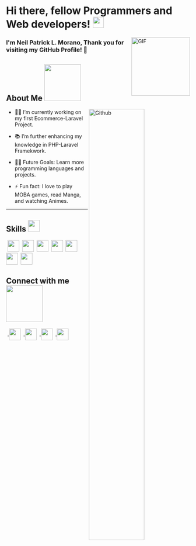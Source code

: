 # Hi there, fellow Programmers and Web developers! <img src = "https://raw.githubusercontent.com/MartinHeinz/MartinHeinz/master/wave.gif" width = 30px>


<img align="right" alt="GIF" height="160px" src="https://media.giphy.com/media/du3J3cXyzhj75IOgvA/giphy.gif" />

<h3> I'm Neil Patrick L. Morano, Thank you for visiting my GitHub Profile! 🥰 </h3>
<h2> About Me <img src = "https://media0.giphy.com/media/KDDpcKigbfFpnejZs6/giphy.gif?cid=ecf05e47oy6f4zjs8g1qoiystc56cu7r9tb8a1fe76e05oty&rid=giphy.gif" width = 100px></h2>

<img width="55%" align="right" alt="Github" src="https://raw.githubusercontent.com/onimur/.github/master/.resources/git-header.svg" />

- 👨‍💻 I’m currently working on my first Ecommerce-Laravel Project.

- 📚 I’m further enhancing my knowledge in PHP-Laravel Framekwork.

- 💪🏼 Future Goals: Learn more programming languages and projects.

- ⚡ Fun fact: I love to play MOBA games, read Manga, and watching Animes. 

---

 


<h2> Skills <img src = "https://media2.giphy.com/media/QssGEmpkyEOhBCb7e1/giphy.gif?cid=ecf05e47a0n3gi1bfqntqmob8g9aid1oyj2wr3ds3mg700bl&rid=giphy.gif" width = 32px> </h2>
<span>&nbsp;<img width ='32px' src ='https://raw.githubusercontent.com/rahulbanerjee26/githubAboutMeGenerator/main/icons/laravel.svg'> </a></span>
<span>&nbsp;<img width ='32px' src ='https://raw.githubusercontent.com/rahulbanerjee26/githubAboutMeGenerator/main/icons/reactjs.svg'> </a></span>
<span>&nbsp;<img width ='32px' src ='https://raw.githubusercontent.com/rahulbanerjee26/githubAboutMeGenerator/main/icons/javascript.svg'> </a></span>
<span>&nbsp;<img width ='32px' src ='https://raw.githubusercontent.com/rahulbanerjee26/githubAboutMeGenerator/main/icons/php.svg'> </a></span>
<span>&nbsp;<img width ='32px' src ='https://raw.githubusercontent.com/rahulbanerjee26/githubAboutMeGenerator/main/icons/mysql.svg'> </a></span>
<span>&nbsp;<img width ='32px' src ='https://raw.githubusercontent.com/rahulbanerjee26/githubAboutMeGenerator/main/icons/css.svg'> </a></span>
<span>&nbsp;<img width ='32px' src ='https://raw.githubusercontent.com/rahulbanerjee26/githubAboutMeGenerator/main/icons/html.svg'> </a></span>


<h2> Connect with me <img src='https://raw.githubusercontent.com/ShahriarShafin/ShahriarShafin/main/Assets/handshake.gif' width="100px"> </h2>
&nbsp;<a href = 'https://www.linkedin.com/in/neilnyx'> <img width = '32px' align= 'center' src="https://raw.githubusercontent.com/rahulbanerjee26/githubAboutMeGenerator/main/icons/linked-in-alt.svg"/></a> 
&nbsp;<a href = 'https://www.https://www.facebook.com/Nexan11'> <img width = '32px' align= 'center' src="https://raw.githubusercontent.com/rahulbanerjee26/githubAboutMeGenerator/main/icons/facebook.svg"/></a> 
&nbsp;<a href = 'https://https://www.instagram.com/neilnyx/'> <img width = '32px' align= 'center' src="https://raw.githubusercontent.com/rahulbanerjee26/githubAboutMeGenerator/main/icons/instagram.svg"/></a> 
&nbsp;<a href = 'https://www.github.com/NeilNyx'> <img width = '32px' align= 'center' src="https://raw.githubusercontent.com/rahulbanerjee26/githubAboutMeGenerator/main/icons/github.svg"/></a>
  
<br>
